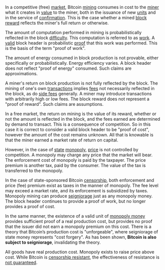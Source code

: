 In a competitive (free) [market](Glossary#market), Bitcoin [mining](Glossary#mine) consumes in cost to the [miner](Glossary#miner) what it creates in [value](Glossary#value) to the miner, both in the issuance of new [units](Glossary#unit) and in the service of [confirmation](Glossary#confirmation). This is the case whether a mined [block](Glossary#block) [reward](Glossary#reward) reflects the miner's full return or otherwise.

The amount of computation performed in mining is probabilistically reflected in the block [difficulty](Glossary#difficulty). This computation is referred to as [work](Glossary#work). A [valid](Glossary#validity) block header is probabilistic [proof](Glossary#proof) that this work was performed. This is the basis of the term "proof of work".

The amount of energy consumed in block production is not provable, either specifically or probabilistically. Energy efficiency varies. A block header does not reflect "proof of energy" consumed. Such claims are approximations.

A miner's return on block production is not fully reflected by the block. The mining of one's own [transactions](Glossary#transaction) implies [fees](Glossary#fee) not necessarily reflected in the block, as do [side fees](Side-Fee-Fallacy) generally. A miner may introduce transactions with arbitrarily high or low fees. The block reward does not represent a "proof of reward". Such claims are assumptions.

In a free market, the return on mining is the value of its reward, whether or not the amount is reflected in the block, and the fees earned are determined by demand to transact. This is a consequence of competition. So in this case it is correct to consider a valid block header to be "proof of cost", however the amount of the cost remains unknown. All that is knowable is that the miner earned a market rate of return on capital.

However, in the case of [state](Glossary#state) [monopoly](https://mises.org/library/man-economy-and-state-power-and-market/html/pp/1054), [price](Glossary#price) is not controlled by competition. A monopoly may charge any price that the market will bear. The enforcement cost of monopoly is paid by the taxpayer. The price premium is another tax, paid by the consumer. The value of the tax is transferred to the monopoly.

In the case of state-sponsored Bitcoin [censorship](Glossary#censorship), both enforcement and price (fee) premium exist as taxes in the manner of monopoly. The fee level may exceed a market rate, and its enforcement is subsidized by taxes. Monopoly mining can produce [seigniorage](https://en.wikipedia.org/wiki/Seigniorage) just as any monopoly money. The block header continues to provide a proof of work, but no longer provides a proof of cost.

In the same manner, the existence of a valid unit of [monopoly money](Money-Taxonomy) provides sufficient proof of a real production cost, but provides no proof that the issuer did not earn a monopoly premium on this cost. There is a theory that Bitcoin’s production cost is "unforgeable", where seigniorage of state money represents "cost forgery". As has been shown, **Bitcoin is also subject to seigniorage**, invalidating the theory.

All goods have real production cost. Monopoly exists to raise price above cost. While Bitcoin is [censorship resistant](Censorship-Resistance-Property), the effectiveness of resistance is [not guaranteed](Axiom-of-Resistance).